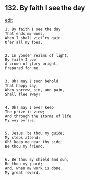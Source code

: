 
## 132.  By faith I see the day
[edit](https://docs.google.com/document/d/1Muzfc9%2DwrmTGHTwidjObKXeFlj9c8ME8/edit?mode=html)



    1. By faith I see the day
    That ends my woes,
    When I shall vict’ry gain
    O’er all my foes.


    2. In yonder realms of light,
    By faith I see
    A crown of glory bright,
    Prepared for me.


    3. Oh! may I soon behold
    That happy day,
    When sorrow, sin, and pain,
    Shall flee away!


    4. Oh! may I ever keep
    The prize in view;
    And through the storms of life
    My way pursue.


    5. Jesus, be thou my guide;
    My steps attend;
    Oh! keep me near thy side;
    Be thou my friend.


    6. Be thou my shield and sun,
    Be thou my guard;
    And, when my work is done,
    My great reward.
